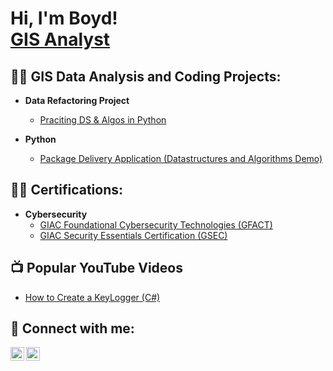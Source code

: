 <h1>Hi, I'm Boyd! <br/><a href="https://github.com/joshmadakor1">GIS Analyst</a>
<h2>👨‍💻 GIS Data Analysis and Coding Projects:</h2>

- <b>Data Refactoring Project</b>
  - [Praciting DS & Algos in Python](https://)

- <b>Python</b>
  - [Package Delivery Application (Datastructures and Algorithms Demo)](https://)

<h2>👨‍💻 Certifications:</h2>

- <b>Cybersecurity</b>
  - [GIAC Foundational Cybersecurity Technologies (GFACT)](https://https://https://www.credly.com/badges/474bfc8c-0641-43ec-9080-3ff8f8c9a1f3)
  - [GIAC Security Essentials Certification (GSEC)](https://https://https://www.credly.com/badges/4a27992b-6134-461d-be38-4ae54627928b)

<h2>📺 Popular YouTube Videos</h2>

- [How to Create a KeyLogger (C#)](https://)

<h2> 🤳 Connect with me:</h2>

[<img align="left" alt="JoshMadakor | YouTube" width="22px" src="https://cdn.jsdelivr.net/npm/simple-icons@v3/icons/youtube.svg" />][youtube]
[<img align="left" alt="JoshMadakor | LinkedIn" width="22px" src="https://cdn.jsdelivr.net/npm/simple-icons@v3/icons/linkedin.svg" />][linkedin]

[youtube]: https://www.youtube.com/@boydbarrett5819
[linkedin]: https://www.linkedin.com/in/boyd-barrett

<!--
**joshmadakor1/joshmadakor1** is a ✨ _special_ ✨ repository because its `README.md` (this file) appears on your GitHub profile.

Here are some ideas to get you started:

- 🔭 I’m currently working on ...
- 🌱 I’m currently learning ...
- 👯 I’m looking to collaborate on ...
- 🤔 I’m looking for help with ...
- 💬 Ask me about ...
- 📫 How to reach me: ...
- 😄 Pronouns: ...
- ⚡ Fun fact: ...
-->
